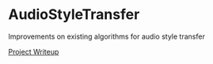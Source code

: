 # AudioStyleTransfer
Improvements on existing algorithms for audio style transfer

[Project Writeup](https://wslawson1.github.io/AudioStyleTransfer/)
